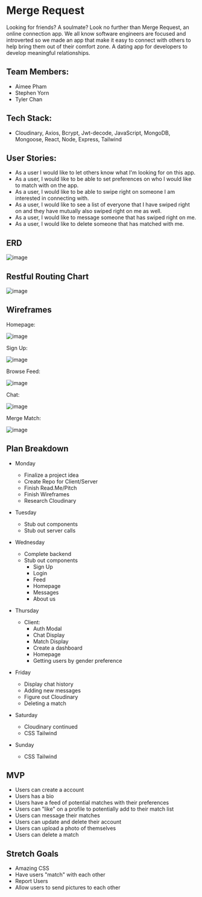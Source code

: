 # __Merge Request__

Looking for friends? A soulmate? Look no further than Merge Request, an online connection app. We all know software engineers are focused and introverted so we made an app that make it easy to connect with others to help bring them out of their comfort zone. A dating app for developers to develop meaningful relationships.

## Team Members:
- Aimee Pham
- Stephen Yorn
- Tyler Chan

## Tech Stack:
 - Cloudinary, Axios, Bcrypt, Jwt-decode, JavaScript, MongoDB, Mongoose, React, Node, Express, Tailwind

 ## User Stories:

 * As a user I would like to let others know what I'm looking for on this app.
 * As a user, I would like to be able to set preferences on who I would like to match with on the app.
 * As a user, I would like to be able to swipe right on someone I am interested in connecting with.
 * As a user, I would like to see a list of everyone that I have swiped right on and they have mutually also swiped right on me as well.
 * As a user, I would like to message someone that has swiped right on me.
 * As a user, I would like to delete someone that has matched with me.

 ## ERD

![image](https://i.imgur.com/V4roALQ.png)

## Restful Routing Chart

![image](https://i.imgur.com/9i7HbaM.png)

## Wireframes

Homepage:

![image](https://i.imgur.com/SVmUGtn.png)

Sign Up:

![image](https://i.imgur.com/xPGZQeI.png)

Browse Feed:

![image](https://i.imgur.com/2IJz0Ia.png)

Chat:

![image](https://i.imgur.com/m1zOHYw.png)

Merge Match:

![image](https://i.imgur.com/cxpfi1f.png)


## Plan Breakdown

* Monday
    - Finalize a project idea
    - Create Repo for Client/Server
    - Finish Read.Me/Pitch
    - Finish Wireframes
    - Research Cloudinary

* Tuesday
    - Stub out components
    - Stub out server calls

* Wednesday
    - Complete backend
    - Stub out components
        - Sign Up
        - Login
        - Feed
        - Homepage
        - Messages
        - About us

* Thursday
    - Client:
        - Auth Modal
        - Chat Display
        - Match Display
        - Create a dashboard
        - Homepage
        - Getting users by gender preference

* Friday
    - Display chat history
    - Adding new messages
    - Figure out Cloudinary
    - Deleting a match

* Saturday 
    - Cloudinary continued
    - CSS Tailwind

* Sunday
    - CSS Tailwind

## MVP

* Users can create a account
* Users has a bio
* Users have a feed of potential matches with their preferences
* Users can "like" on a profile to potentially add to their match list
* Users can message their matches
* Users can update and delete their account
* Users can upload a photo of themselves
* Users can delete a match


## Stretch Goals

* Amazing CSS
* Have users "match" with each other
* Report Users
* Allow users to send pictures to each other
